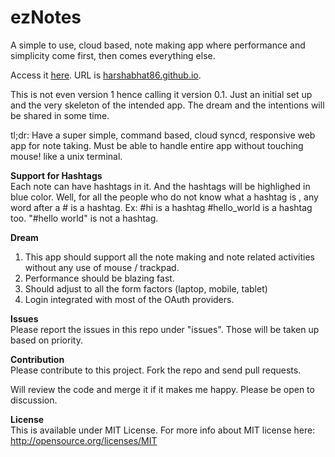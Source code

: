 ezNotes
=======

A simple to use, cloud based, note making app where performance and simplicity come first, then comes everything else.

Access it <a href="harshabhat86.github.io">here</a>.
URL is <a href="harshabhat86.github.io">harshabhat86.github.io</a>.


This is not even version 1 hence calling it version 0.1. 
Just an initial set up and the very skeleton of the intended app.
The dream and the intentions will be shared in some time.

tl;dr: Have a super simple, command based, cloud syncd, responsive web app for note taking.
Must be able to handle entire app without touching mouse! like a unix terminal.

<b>Support for Hashtags </b><br>
Each note can have hashtags in it. And the hashtags will be highlighed in blue color.
Well, for all the people who do not know what a hashtag is , any word after a # is a hashtag.
Ex: #hi is a hashtag #hello_world is a hashtag too. "#hello world" is not a hashtag.



<b>Dream</b><br>
1) This app should support all the note making and note related activities without any use of mouse / trackpad.
2) Performance should be blazing fast.
3) Should adjust to all the form factors (laptop, mobile, tablet)
4) Login integrated with most of the OAuth providers.

<b>Issues</b><br>
Please report the issues in this repo under "issues".
Those will be taken up based on priority.


<b>Contribution</b><br>
Please contribute to this project.
Fork the repo and send pull requests.

Will review the code and merge it if it makes me happy.
Please be open to discussion.

<b>License</b>
<br>
This is available under MIT License.
For more info about MIT license here: http://opensource.org/licenses/MIT

